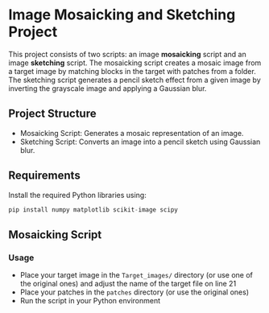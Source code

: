 # Image Mosaicking and Sketching Project

This project consists of two scripts: an image **mosaicking** script and an image **sketching** script. The mosaicking script creates a mosaic image from a target image by matching blocks in the target with patches from a folder. The sketching script generates a pencil sketch effect from a given image by inverting the grayscale image and applying a Gaussian blur.

## Project Structure

- Mosaicking Script: Generates a mosaic representation of an image.
- Sketching Script: Converts an image into a pencil sketch using Gaussian blur.

## Requirements

Install the required Python libraries using:
```python
pip install numpy matplotlib scikit-image scipy
```

## Mosaicking Script
### Usage
- Place your target image in the `Target_images/` directory (or use one of the original ones) and adjust the name of the target file on line 21
- Place your patches in the `patches` directory (or use the original ones)
- Run the script in your Python environment
